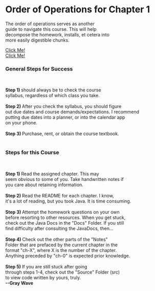 
# Order of Operations for Chapter 1 <br>
<p>The order of operations serves as another <br>
guide to navigate this course. This will help <br>
decompose the homework, installs, et cetera into <br>
more easily digestible chunks.<br></p>
<a href="https://github.com/gray-wave/help-desk/blob/main/chapter-1-foundations/README.md#general-steps-for-success">Click Me!</a><br>
<a href="https://github.com/gray-wave/help-desk/blob/main/chapter-1-foundations/README.md#steps-for-this-course">Click Me!</a>
<h3>General Steps for Success</h3><br>
<p><b>Step 1) </b> should always be to check the course <br>
syllabus, regardless of which class you take. <br>
<br>
<b>Step 2) </b> After you check the syllabus, you should figure <br>
out due dates and course demands/expectations. I recommend <br>
putting due dates into a planner, or into the calendar app <br>
on your phone. <br>
<br>
<b>Step 3) </b> Purchase, rent, or obtain the course textbook. <br>
<br></p>
<h3>Steps for this Course</h3><br>
<p><b>Step 1) </b>Read the assigned chapter. This may <br>
seem obvious to some of you. Take handwritten notes if <br>
you care about retaining information. <br>
<br>
<b>Step 2) </b>Read the README for each chapter. I know, <br>
it's a lot of reading, but you took Java. It is time consuming. <br>
<br>
<b>Step 3) </b>Attempt the homework questions on your own <br>
before resorting to other resources. When you get stuck, <br>
check out the Java Docs in the "Docs" Folder. If you still <br>
find difficulty after consulting the JavaDocs, then...<br>
<br>
<b>Step 4) </b> Check out the other parts of the "Notes" <br>
Folder that are prefaced by the current chapter in the <br>
format "ch-X", where X is the number of the chapter. <br>
Anything preceded by "ch-0" is expected prior knowledge. <br>
<br>
<b>Step 5) </b> If you are still stuck after going <br>
through steps 1-4, check out the "Source" Folder (src) <br>
to view code written by yours, truly.<br>
<b>--Gray Wave</b></p><br>
